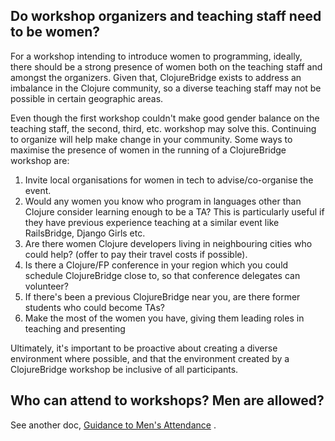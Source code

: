 <a name="teaching_diversity"/>

## Do workshop organizers and teaching staff need to be women?

For a workshop intending to introduce women to programming, ideally,
there should be a strong presence of women both on the teaching staff
and amongst the organizers. Given that, ClojureBridge exists to
address an imbalance in the Clojure community, so a diverse teaching
staff may not be possible in certain geographic areas.

Even though the first workshop couldn't make good gender balance on
the teaching staff, the second, third, etc. workshop may solve
this. Continuing to organize will help make change in your
community. Some ways to maximise the presence of women in the running
of a ClojureBridge workshop are:

1. Invite local organisations for women in tech to advise/co-organise
   the event.
2. Would any women you know who program in languages other than
   Clojure consider learning enough to be a TA? This is particularly
   useful if they have previous experience teaching at a similar event
   like RailsBridge, Django Girls etc.
3. Are there women Clojure developers living in neighbouring cities
   who could help? (offer to pay their travel costs if possible).
4. Is there a Clojure/FP conference in your region which you could
   schedule ClojureBridge close to, so that conference delegates can
   volunteer?
5. If there's been a previous ClojureBridge near you, are there former
   students who could become TAs?
6. Make the most of the women you have, giving them leading roles in
   teaching and presenting

Ultimately, it's important to be proactive about creating a diverse
environment where possible, and that the environment created by a
ClojureBridge workshop be inclusive of all participants.


## Who can attend to workshops? Men are allowed?

See another doc, [Guidance to Men's Attendance](https://github.com/ClojureBridge/organizing/blob/master/Guidance-to-Mens-Attendance.md) .

